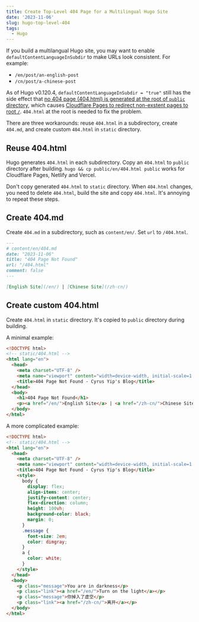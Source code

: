 ```yaml
---
title: Create Top-Level 404 Page for a Multilingual Hugo Site
date: '2023-11-06'
slug: hugo-top-level-404
tags:
  - Hugo
---
```


If you build a multilangual Hugo site, you may want to enable `defaultContentLanguageInSubdir` to make URLs look consistent. For example:

- `/en/post/an-english-post`
- `/cn/post/a-chinese-post`

As of Hugo v0.120.4, `defaultContentLanguageInSubdir = "true"` still has the side effect that [no 404 page (404.html) is generated at the root of `public` directory](https://github.com/gohugoio/hugo/issues/5161), which causes [Cloudflare Pages to redirect non-exstent pages to root `/`](https://community.cloudflare.com/t/non-existent-page-doesnt-return-an-error-directs-to-root-page/394554). `404.html` at the root is needed to fix the problem.

There are three workarounds: reuse `404.html` in a subdirectory, create `404.md`, and create custom `404.html` in `static` directory.

## Reuse 404.html

Hugo generates `404.html` in each subdirectory. Copy an `404.html` to `public` directory after building. `hugo && cp public/en/404.html public` works for Cloudflare Pages, Netlify and Vercel.

Don't copy generated `404.html` to `static` directory. When `404.html` changes, you need to delete `404.html`, build the site and copy `404.html`. It's annoying to repeat these steps.

## Create 404.md

Create `404.md` in a subdirectory, such as `content/en/`. Set `url` to `/404.html`.

```markdown
---
# content/en/404.md
date: "2023-11-06"
title: "404 Page Not Found"
url: "/404.html"
comment: false
---

[English Site](/en/) | [Chinese Site](/zh-cn/)
```

## Create custom 404.html

Create `404.html` in `static` directory. It's copied to `public` directory during building.

A minimal example:

```html
<!DOCTYPE html>
<!-- static/404.html -->
<html lang="en">
  <head>
    <meta charset="UTF-8" />
    <meta name="viewport" content="width=device-width, initial-scale=1.0" />
    <title>404 Page Not Found - Cyrus Yip's Blog</title>
  </head>
  <body>
    <h1>404 Page Not Found</h1>
    <p><a href="/en/">English Site</a> | <a href="/zh-cn/">Chinese Site</a></p>
  </body>
</html>
```

A more complicated example:

```html
<!DOCTYPE html>
<!-- static/404.html -->
<html lang="en">
  <head>
    <meta charset="UTF-8" />
    <meta name="viewport" content="width=device-width, initial-scale=1.0" />
    <title>404 Page Not Found - Cyrus Yip's Blog</title>
    <style>
      body {
        display: flex;
        align-items: center;
        justify-content: center;
        flex-direction: column;
        height: 100vh;
        background-color: black;
        margin: 0;
      }
      .message {
        font-size: 2em;
        color: dimgray;
      }
      a {
        color: white;
      }
    </style>
  </head>
  <body>
    <p class="message">You are in darkness</p>
    <p class="link"><a href="/en/">Turn on the light</a></p>
    <p class="message">你掉入了虚空</p>
    <p class="link"><a href="/zh-cn/">离开</a></p>
  </body>
</html>
```